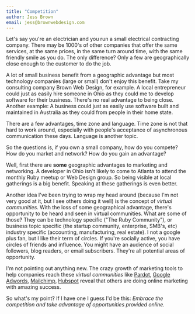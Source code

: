 ```yaml
---
title: "Competition"
author: Jess Brown
email: jess@brownwebdesign.com
---
```


Let's say you're an electrician and you run a small electrical
contracting company. There may be 1000's of other companies that offer
the same services, at the same prices, in the same turn around time,
with the same friendly smile as you do. The only difference? Only a few
are geographically close enough to the customer to do the job. 

A lot of small business benefit from a geographic advantage but most
technology companies (large or small) don't enjoy this benefit. Take
my consulting company Brown Web Design, for example. A local
entrepreneur could just as easily hire someone in Ohio as they could me
to develop software for their business. There's no real advantage to
being close. Another example: A business could just as easily use
software built and maintained in Australia as they could from people in
their home state. 

There are a few advantages, time zone and language. Time zone is not
that hard to work around, especially with people's acceptance of
asynchronous communication these days. Language is another topic. 

So the questions is, if you own a small company, how do you compete? How
do you market and network? How do you gain an advantage?

Well, first there are **some** geographic advantages to marketing and
networking. A developer in Ohio isn't likely to come to Atlanta to
attend the monthly Ruby meetup or Web Design group. So being visible at
local gatherings is a big benefit. Speaking at these gatherings is even
better.

Another idea I've been trying to wrap my head around (because I'm not
very good at it, but I see others doing it well) is the concept of
*virtual communities*. With the loss of some geographical advantage,
there's opportunity to be heard and seen in virtual communities. What
are some of those? They can be technology specific ("The Ruby
Community"), or business topic specific (the startup community,
enterprise, SMB's, etc) industry specific (accounting, manufacturing,
real estate). I not a google plus fan, but I like their term of circles.
If you're socially active, you have circles of friends and influence.
You might have an audience of social followers, blog readers, or email
subscribers. They're all potential areas of opportunity.

I'm not pointing out anything new. The crazy growth of marketing tools
to help companies reach these *virtual communities* like [Pardot][1],
[Google Adwords][2], [Mailchimp][3], [Hubspot][4] reveal that others are
doing online marketing with amazing success. 

So what's my point? If I have one I guess I'd be this: *Embrace the
competition and take advantage of opportunities provided online.*


[1]:http://www.pardot.com/
[2]:http://www.google.com/adwords
[3]:http://mailchimp.com/
[4]:http://www.hubspot.com/
